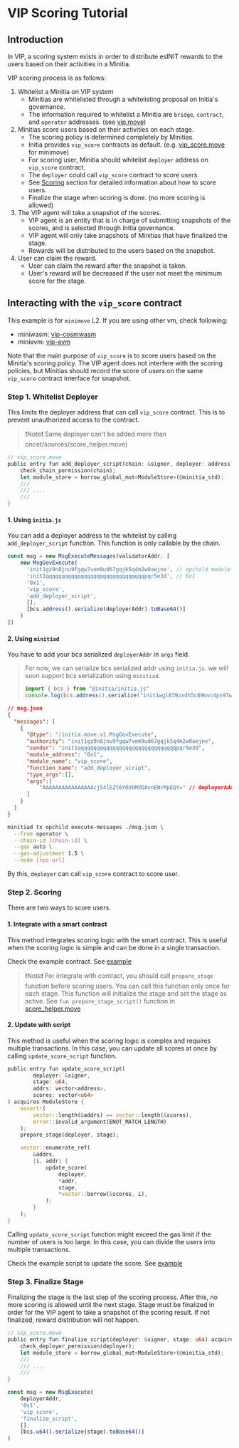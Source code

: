 # VIP Scoring Tutorial

## Introduction
In VIP, a scoring system exists in order to distribute esINIT rewards to the users based on their activities in a Minitia.

VIP scoring process is as follows:

1. Whitelist a Minitia on VIP system
    - Minitias are whitelisted through a whitelisting proposal on Initia's governance.
    - The information required to whitelist a Minitia are `bridge`, `contract`, and `operator` addresses. (see [vip.move](https://github.com/initia-labs/movevm/blob/cbb9e0d2d903b79fd0d2bcfed1aa01c7503ca98c/precompile/modules/initia_stdlib/sources/vip/vip.move#L868))
2. Minitias score users based on their activities on each stage.
    - The scoring policy is determined completely by Minitias.
    - Initia provides `vip_score` contracts as default. (e.g. [vip_score.move](https://github.com/initia-labs/movevm/blob/main/precompile/modules/minitia_stdlib/sources/vip/score.move) for minimove)
    - For scoring user, Minitia should whitelist `deployer` address on `vip_score` contract.
    - The `deployer` could call `vip_score` contract to score users.
    - See [Scoring](#Scoring) section for detailed information about how to score users.
    - Finalize the stage when scoring is done. (no more scoring is allowed)
3. The VIP agent will take a snapshot of the scores.
    - VIP agent is an entity that is in charge of submitting snapshots of the scores, and is selected through Initia governance.
    - VIP agent will only take snapshots of Minitias that have finalized the stage. 
    - Rewards will be distributed to the users based on the snapshot.
4. User can claim the reward.
    - User can claim the reward after the snapshot is taken.
    - User's reward will be decreased if the user not meet the minimum score for the stage.


## Interacting with the `vip_score` contract

This example is for `minimove` L2. If you are using other vm, check following:

- miniwasm: [vip-cosmwasm](https://github.com/initia-labs/vip-cosmwasm)
- minievm: [vip-evm](https://github.com/initia-labs/vip-evm)

Note that the main purpose of `vip_score` is to score users based on the Minitia's scoring policy. The VIP agent does not interfere with the scoring policies, but Minitias should record the score of users on the same `vip_score` contract interface for snapshot.

### Step 1. Whitelist Deployer

This limits the deployer address that can call `vip_score` contract. This is to prevent unauthorized access to the contract.

> ❗Note❗ Same deployer can't be added more than oncet/sources/score_helper.move)

 
```rust
// vip_score.move
public entry fun add_deployer_script(chain: &signer, deployer: address) acquires ModuleStore {
    check_chain_permission(chain);
    let module_store = borrow_global_mut<ModuleStore>(@minitia_std);
    ///
    /// ....
    ///
}
```

#### 1. Using `initia.js`

You can add a deployer address to the whitelist by calling `add_deployer_script` function. This function is only callable by the chain.
 
```typescript
const msg = new MsgExecuteMessages(validatorAddr, [
    new MsgGovExecute(
      'init1gz9n8jnu9fgqw7vem9ud67gqjk5q4m2w0aejne', // opchild module addr
      'init1qqqqqqqqqqqqqqqqqqqqqqqqqqqqqqqpqr5e3d', // 0x1
      '0x1',
      'vip_score',
      'add_deployer_script',
      [],
      [bcs.address().serialize(deployerAddr).toBase64()]
    )
])
```

#### 2. Using `minitiad`

You have to add your bcs serialized `deployerAddr` in `args` field.

> For now, we can serialize bcs serialized addr using `initia.js`.
> we will soon support bcs serialization using `minitiad`.
> 
> ```typescript
> import { bcs } from "@initia/initia.js"
> console.log(bcs.address().serialize("init1wgl839zxdh5c89mvc4ps97wyx6ejjygxs4qmcx").toBase64()) // AAAAAAAAAAAAAAAAcj54lEZt6YOXbMVDAvnENrMpEQY=
> ```

```json
// msg.json
{
  "messages": [
    {
      "@type": "/initia.move.v1.MsgGovExecute",
      "authority": "init1gz9n8jnu9fgqw7vem9ud67gqjk5q4m2w0aejne",
      "sender": "init1qqqqqqqqqqqqqqqqqqqqqqqqqqqqqqqpqr5e3d",
      "module_address": "0x1",
      "module_name": "vip_score",
      "function_name": "add_deployer_script",
      "type_args":[],
      "args":[
          "AAAAAAAAAAAAAAAAcj54lEZt6YOXbMVDAvnENrMpEQY=" // deployerAddr
      ]
    }
  ]
}
```


```bash
minitiad tx opchild execute-messages ./msg.json \
  --from operator \
  --chain-id [chain-id] \
  --gas auto \
  --gas-adjustment 1.5 \
  --node [rpc-url]
```

By this, `deployer` can call `vip_score` contract to score user.

### Step 2. Scoring

There are two ways to score users.

#### 1. Integrate with a smart contract

This method integrates scoring logic with the smart contract. This is useful when the scoring logic is simple and can be done in a single transaction. 

Check the example contract. See [example](./example/1.integrate-with-contract/)

> ❗Note❗ For integrate with contract, you should call `prepare_stage` function before scoring users. You can call this function only once for each stage. This function will initialize the stage and set the stage as active. See `fun prepare_stage_script()` function in [score_helper.move](./example/1.integrate-with-contract/sources/score_helper.move)

#### 2. Update with script

This method is useful when the scoring logic is complex and requires multiple transactions. In this case, you can update all scores at once by calling `update_score_script` function.

```rust
public entry fun update_score_script(
        deployer: &signer,
        stage: u64,
        addrs: vector<address>,
        scores: vector<u64>
) acquires ModuleStore {
    assert!(
        vector::length(&addrs) == vector::length(&scores),
        error::invalid_argument(ENOT_MATCH_LENGTH)
    );
    prepare_stage(deployer, stage);

    vector::enumerate_ref(
        &addrs,
        |i, addr| {
            update_score(
                deployer,
                *addr,
                stage,
                *vector::borrow(&scores, i),
            );
        }
    );
}
```


Calling `update_score_script` function might exceed the gas limit if the number of users is too large. In this case, you can divide the users into multiple transactions. 

Check the example script to update the score. See [example](./example/2.update-with-script)


### Step 3. Finalize Stage

Finalizing the stage is the last step of the scoring process. After this, no more scoring is allowed until the next stage. Stage must be finalized in order for the VIP agent to take a snapshot of the scoring result. If not finalized, reward distribution will not happen. 

```rust
// vip_score.move
public entry fun finalize_script(deployer: &signer, stage: u64) acquires ModuleStore {
    check_deployer_permission(deployer);
    let module_store = borrow_global_mut<ModuleStore>(@minitia_std);
    ///
    /// ....
    ///
}
```

```typescript
const msg = new MsgExecute(
    deployerAddr,
    '0x1',
    'vip_score',
    'finalize_script',
    [],
    [bcs.u64().serialize(stage).toBase64()]
)
```



